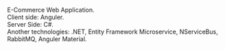 E-Commerce Web Application.<br>
Client side: Anguler.<br>
Server Side: C#.<br>
Another technologies: .NET, Entity Framework Microservice, NServiceBus, RabbitMQ, Anguler Material.
